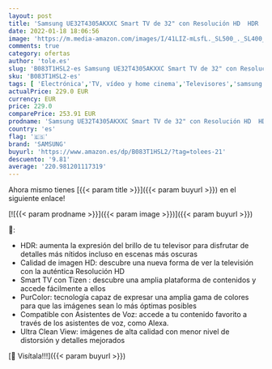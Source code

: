 ```yaml
---
layout: post
title: 'Samsung UE32T4305AKXXC Smart TV de 32" con Resolución HD  HDR  PurColor  Ultra Clean View y Compatible con Asistentes de Voz  Alexa '
date: 2022-01-18 18:06:56
image: 'https://m.media-amazon.com/images/I/41LIZ-mLsfL._SL500_._SL400_.jpg'
comments: true
category: ofertas
author: 'tole.es'
slug: 'B083T1HSL2-es Samsung UE32T4305AKXXC Smart TV de 32" con Resolución HD...'
sku: 'B083T1HSL2-es'
tags: [ 'Electrónica','TV, vídeo y home cinema','Televisores','samsung','smart','tv', ]
actualPrice: 229.0 EUR
currency: EUR
price: 229.0
comparePrice: 253.91 EUR
prodname: 'Samsung UE32T4305AKXXC Smart TV de 32" con Resolución HD  HDR  PurColor  Ultra Clean View y Compatible con Asistentes de Voz  Alexa '
country: 'es'
flag: '🇪🇸'
brand: 'SAMSUNG'
buyurl: 'https://www.amazon.es/dp/B083T1HSL2/?tag=tolees-21'
descuento: '9.81'
average: '220.981201117319'
---
```


Ahora mismo tienes [{{< param title >}}]({{< param buyurl >}}) en el siguiente enlace!

[![{{< param prodname >}}]({{< param image >}})]({{< param buyurl >}})

🔎:

- HDR: aumenta la expresión del brillo de tu televisor para disfrutar de detalles más nítidos incluso en escenas más oscuras
- Calidad de imagen HD: descubre una nueva forma de ver la televisión con la auténtica Resolución HD
- Smart TV con Tizen : descubre una amplia plataforma de contenidos y accede fácilmente a ellos
- PurColor: tecnología capaz de expresar una amplia gama de colores para que las imágenes sean lo más óptimas posibles
- Compatible con Asistentes de Voz: accede a tu contenido favorito a través de los asistentes de voz, como Alexa.
- Ultra Clean View: imágenes de alta calidad con menor nivel de distorsión y detalles mejorados

[🛒 Visítala!!!]({{< param buyurl >}})
